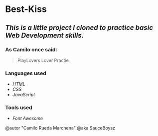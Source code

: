
# **Best-Kiss**

## _This is a little project I cloned to practice basic Web Development skills._

### As Camilo once said:
> PlayLovers
> Lover
> Practie

### **Languages used**
- _HTML_
- _CSS_
- _JavaScript_

### **Tools used**
- _Font Awesome_

@autor "Camilo Rueda Marchena"
@aka SauceBoysz
